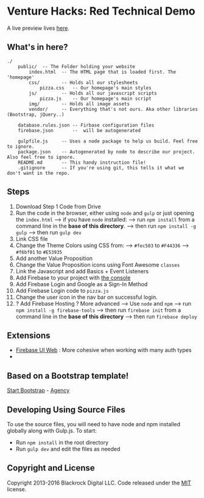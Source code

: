 # Venture Hacks: Red Technical Demo

A live preview lives [here](https://vh-red-tech-demo.firebaseapp.com/).

## What's in here?

```
./
    public/  -- The Folder holding your website
        index.html  -- The HTML page that is loaded first. The 'homepage'
        css/        -- Holds all our stylesheets
            pizza.css   -- Our homepage's main styles
        js/         -- Holds all our javascript scripts
            pizza.js    -- Our homepage's main script
        img/        -- Holds all image assets
        vendor/     -- Everything that's not ours. Aka other libraries (Bootstrap, jQuery..)

    database.rules.json -- Firbase configuration files
    firebase.json       --  will be autogenerated

    gulpfile.js     -- Uses a node package to help us build. Feel free to ignore.
    package.json    -- Autogenerated by node to describe our project. Also feel free to ignore.
    README.md       -- This handy instruction file!
    .gitignore      -- If you're using git, this tells it what we don't want in the repo.
```

## Steps
1. Download Step 1 Code from Drive
2. Run the code in the browser, either using `node` and `gulp` or
 just opening the `index.html`
    --> if you have `node` installed:
    --> run `npm install` from a command line in the **base of this directory**.
    --> then run `npm install -g gulp`
    --> then run `gulp dev`
3. Link CSS file
4. Change the Theme Colors using CSS from:
    --> `#fec503` to `#F44336`
    --> `#f6bf01` to `#E53935`
5. Add another Value Proposition
6. Change the Value Proposition icons using Font Awesome `classes`
7. Link the Javascript and add Basics + Event Listeners
8. Add Firebase to your project with [the console](console.firebase.google.com)
9. Add Firebase Login and Google as a Sign-In Method
10. Add Firebase Login code to `pizza.js`
11. Change the user icon in the nav bar on successful login.
12. ? Add Firebase Hosting ? More advanced
    --> Use `node` and `npm`
    --> run `npm install -g firebase-tools`
    --> then run `firebase init` from a command line in the **base of this directory**
    --> then run `firebase deploy`


## Extensions
* [Firebase UI Web](https://github.com/firebase/FirebaseUI-Web) : More cohesive when working with many auth types
*


## Based on a Bootstrap template!

[Start Bootstrap](http://startbootstrap.com/) - [Agency](http://startbootstrap.com/template-overviews/agency/)

## Developing Using Source Files

To use the source files, you will need to have node and npm installed globally along with Gulp.js. To start:
* Run `npm install` in the root directory
* Run `gulp dev` and edit the files as needed

## Copyright and License

Copyright 2013-2016 Blackrock Digital LLC. Code released under the [MIT](https://github.com/BlackrockDigital/startbootstrap-agency/blob/gh-pages/LICENSE) license.